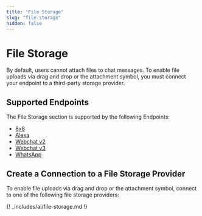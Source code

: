 ```yaml
---
title: "File Storage"
slug: "file-storage"
hidden: false
---
```


# File Storage

By default, users cannot attach files to chat messages. To enable file uploads via drag and drop or the attachment symbol, you must connect your endpoint to a third-party storage provider.

## Supported Endpoints

The File Storage section is supported by the following Endpoints:

- [8x8](../endpoint-reference/8x8.md)
- [Alexa](../endpoint-reference/amazon-alexa.md)
- [Webchat v2](../../../webchat/v2/overview.md)
- [Webchat v3](../../../webchat/v3/overview.md)
- [WhatsApp](../endpoint-reference/whatsapp.md)

## Create a Connection to a File Storage Provider

To enable file uploads via drag and drop or the attachment symbol, connect to one of the following file storage providers:

{! _includes/ai/file-storage.md !}